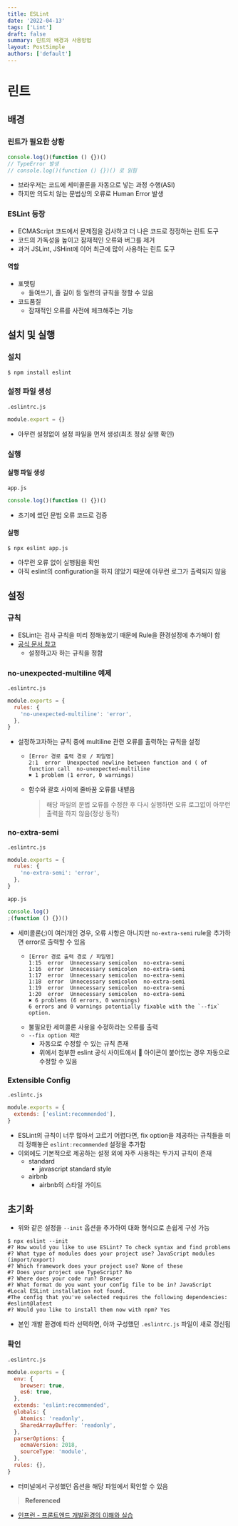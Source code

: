 ```yaml
---
title: ESLint
date: '2022-04-13'
tags: ['Lint']
draft: false
summary: 린트의 배경과 사용방법
layout: PostSimple
authors: ['default']
---
```


# 린트

## 배경

### 린트가 필요한 상황

```javascript
console.log()(function () {})()
// TypeError 발생
// console.log()(function () {})() 로 읽힘
```

- 브라우저는 코드에 세미콜론을 자동으로 넣는 과정 수행(ASI)
- 하지만 의도치 않는 문법상의 오류로 Human Error 발생

### ESLint 등장

- ECMAScript 코드에서 문제점을 검사하고 더 나은 코드로 정정하는 린트 도구
- 코드의 가독성을 높이고 잠재적인 오류와 버그를 제거
- 과거 JSLint, JSHint에 이어 최근에 많이 사용하는 린트 도구

#### 역할

- 포맷팅
  - 들여쓰기, 줄 길이 등 일련의 규칙을 정할 수 있음
- 코드품질
  - 잠재적인 오류를 사전에 체크해주는 기능

## 설치 및 실행

### 설치

```shell
$ npm install eslint
```

### 설정 파일 생성

`.eslintrc.js`

```javascript
module.export = {}
```

- 아무런 설정없이 설정 파일을 먼저 생성(최초 정상 실행 확인)

### 실행

#### 실행 파일 생성

`app.js`

```javascript
console.log()(function () {})()
```

- 초기에 썼던 문법 오류 코드로 검증

#### 실행

```shell
$ npx eslint app.js
```

- 아무런 오류 없이 실행됨을 확인
- 아직 eslint의 configuration을 하지 않았기 때문에 아무런 로그가 출력되지 않음

## 설정

### 규칙

- ESLint는 검사 규칙을 미리 정해놓았기 때문에 Rule을 환경설정에 추가해야 함
- [공식 문서 참고](https://eslint.org/docs/rules/)
  - 설정하고자 하는 규칙을 정함

### no-unexpected-multiline 예제

`.eslintrc.js`

```javascript
module.exports = {
  rules: {
    'no-unexpected-multiline': 'error',
  },
}
```

- 설정하고자하는 규칙 중에 multiline 관련 오류를 출력하는 규칙을 설정
  - ```text
    [Error 경로 출력 경로 / 파일명]
    2:1  error  Unexpected newline between function and ( of function call  no-unexpected-multiline
    ✖ 1 problem (1 error, 0 warnings)
    ```
  - 함수와 괄호 사이에 줄바꿈 오류를 내뱉음
    > 해당 파일의 문법 오류를 수정한 후 다시 실행하면 오류 로그없이 아무런 출력을 하지 않음(정상 동작)

### no-extra-semi

`.eslintrc.js`

```javascript
module.exports = {
  rules: {
    'no-extra-semi': 'error',
  },
}
```

`app.js`

```javascript
console.log()
;(function () {})()
```

- 세미콜론(;)이 여러개인 경우, 오류 사항은 아니지만 `no-extra-semi` rule을 추가하면 error로 출력할 수 있음
  - ```text
    [Error 경로 출력 경로 / 파일명]
    1:15  error  Unnecessary semicolon  no-extra-semi
    1:16  error  Unnecessary semicolon  no-extra-semi
    1:17  error  Unnecessary semicolon  no-extra-semi
    1:18  error  Unnecessary semicolon  no-extra-semi
    1:19  error  Unnecessary semicolon  no-extra-semi
    1:20  error  Unnecessary semicolon  no-extra-semi
    ✖ 6 problems (6 errors, 0 warnings)
    6 errors and 0 warnings potentially fixable with the `--fix` option.
    ```
  - 불필요한 세미콜론 사용을 수정하라는 오류를 출력
  - `--fix option 제안`
    - 자동으로 수정할 수 있는 규칙 존재
    - 위에서 첨부한 eslint 공식 사이트에서 🔧 아이콘이 붙어있는 경우 자동으로 수정할 수 있음

### Extensible Config

`.eslintc.js`

```javascript
module.exports = {
  extends: ['eslint:recommended'],
}
```

- ESLint의 규칙이 너무 많아서 고르기 어렵다면, fix option을 제공하는 규칙들을 미리 정해놓은 `eslint:recommended` 설정을 추가함
- 이외에도 기본적으로 제공하는 설정 외에 자주 사용하는 두가지 규칙이 존재
  - standard
    - javascript standard style
  - airbnb
    - airbnb의 스타일 가이드

## 초기화

- 위와 같은 설정을 `--init` 옵션을 추가하여 대화 형식으로 손쉽게 구성 가능

```shell
$ npx eslint --init
#? How would you like to use ESLint? To check syntax and find problems
#? What type of modules does your project use? JavaScript modules (import/export)
#? Which framework does your project use? None of these
#? Does your project use TypeScript? No
#? Where does your code run? Browser
#? What format do you want your config file to be in? JavaScript
#Local ESLint installation not found.
#The config that you've selected requires the following dependencies:
#eslint@latest
#? Would you like to install them now with npm? Yes
```

- 본인 개발 환경에 따라 선택하면, 아까 구성했던 `.eslintrc.js` 파일이 새로 갱신됨

### 확인

`.eslintrc.js`

```javascript
module.exports = {
  env: {
    browser: true,
    es6: true,
  },
  extends: 'eslint:recommended',
  globals: {
    Atomics: 'readonly',
    SharedArrayBuffer: 'readonly',
  },
  parserOptions: {
    ecmaVersion: 2018,
    sourceType: 'module',
  },
  rules: {},
}
```

- 터미널에서 구성했던 옵션을 해당 파일에서 확인할 수 있음

> **Referenced**

- [인프런 - 프론트엔드 개발환경의 이해와 실습](https://www.inflearn.com/course/%ED%94%84%EB%A1%A0%ED%8A%B8%EC%97%94%EB%93%9C-%EA%B0%9C%EB%B0%9C%ED%99%98%EA%B2%BD/dashboard)
